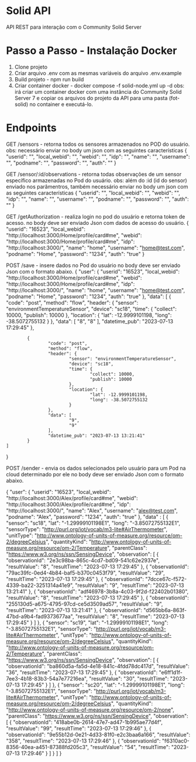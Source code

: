 # Solid API
API REST para interação com o Community Solid Server

# Passo a Passo - Instalação Docker
1. Clone projeto
2. Criar arquivo .env com as mesmas variáveis do arquivo .env.example
3. Build projeto - npm run build
4. Criar container docker - docker compose -f solid-node.yml up -d 
    obs: irá criar um container docker com uma instância do Community Solid Server 7 e copiar os arquivos do projeto da API para uma pasta (fot-solid) no container e executá-lo.


# Endpoints
GET /sensors - retorna todos os sensores armazenados no POD do usuário.
obs: necessário enviar no body um json com as seguintes características
{
    "userid": "",
    "local_webid": "",
    "webid": "",
    "idp": "",
    "name": "",
    "username": "",
    "podname": "",
    "password": "",
    "auth": ""
}

GET /sensor/:id/observations - retorna todas observações de um sensor específico armazenadas no Pod do usuário.
obs: além do :id (id do sensor) enviado nos parâmentros, também necessário enviar no body um json com as seguintes características
{
    "userid": "",
    "local_webid": "",
    "webid": "",
    "idp": "",
    "name": "",
    "username": "",
    "podname": "",
    "password": "",
    "auth": ""
}

GET /getAuthorization - realiza login no pod do usuário e retorna token de acesso.
no body deve ser enviado Json com dados de acesso do usuário.
{
    "userid": "16523",
    "local_webid": "http://localhost:3000/Home/profile/card#me",
    "webid": "http://localhost:3000/Home/profile/card#me",
    "idp": "http://localhost:3000/",
    "name": "home",
    "username": "home@test.com",
    "podname": "Home",
    "password": "1234",
    "auth": "true"
}


POST /save - insere dados no Pod do usuário
no body deve ser enviado Json com o formato abaixo.
{
	"user": {
			"userid": "16523",
			"local_webid": "http://localhost:3000/Home/profile/card#me",
			"webid": "http://localhost:3000/Home/profile/card#me",
			"idp": "http://localhost:3000/",
			"name": "home",
			"username": "home@test.com",
			"podname": "Home",
			"password": "1234",
			"auth": "true"
	},
	"data": 
	[
			{
					"code": "post",
					"method": "flow",
					"header": {
							"sensor": "environmentTemperatureSensor",
							"device": "sc18",
							"time": {
									"collect": 10000,
									"publish": 10000
							},
							"location": {
									"lat": -12.9999101198,
									"long": -38.5072755132
							}
					},
					"data": [
							"8",
							"8"
					],
					"datetime_pub": "2023-07-13 17:29:45"
			}, 

			{
					"code": "post",
					"method": "flow",
					"header": {
							"sensor": "environmentTemperatureSensor",
							"device": "sc18",
							"time": {
									"collect": 10000,
									"publish": 10000
							},
							"location": {
									"lat": -12.9999101198,
									"long": -38.5072755132
							}
					},
					"data": [
							"9",
							"9"
					],
					"datetime_pub": "2023-07-13 13:21:41"
			}
	]
}

POST /sender - envia os dados selecionados pelo usuário para um Pod na cloud determinado por ele
no body deve ser enviado Json com o formato abaixo.

{
	"user": {
    "userid": "16523",
    "local_webid": "http://localhost:3000/Alex/profile/card#me",
    "webid": "http://localhost:3000/Alex/profile/card#me",
    "idp": "http://localhost:3000/",
    "name": "Alex",
    "username": "alex@test.com",
    "podname": "Alex",
    "password": "1234",
    "auth": "true"
	},
	"data" :
	[
			{
				"sensor": "sc18",
				"lat": "-1.29999101198E1",
				"long": "-3.85072755132E1",
				"sensorType": "http://purl.org/iot/vocab/m3-lite#AirThermometer",
				"unitType": "http://www.ontology-of-units-of-measure.org/resource/om-2/degreeCelsius",
				"quantityKind": "http://www.ontology-of-units-of-measure.org/resource/om-2/Temperature",
		"parentClass": "https://www.w3.org/ns/ssn/SensingDevice",
				"observation": 
				[
					{
						"observationId": "2e3c98ba-865c-4cd7-bd09-541c62e2937e",
						"resultValue": "8",
						"resultTime": "2023-07-13 17:29:45"
					},
					{
						"observationId": "79ac39fc-0ed4-4b84-baf5-b370c0453f79",
						"resultValue": "29",
						"resultTime": "2023-07-13 17:29:45"
					},
					{
						"observationId": "7dcce67c-f572-4339-ba22-3251314a41e9",
						"resultValue": "9",
						"resultTime": "2023-07-13 13:21:41"
					},
					{
						"observationId": "adf46978-3b8a-4c03-9f2d-f22402b01380",
						"resultValue": "8",
						"resultTime": "2023-07-13 17:29:45"
					},
					{
						"observationId": "255130d5-a675-4795-97cd-ce5d3509ad57",
						"resultValue": "9",
						"resultTime": "2023-07-13 13:21:41"
					},
					{
						"observationId": "d565bb6a-863f-47bd-a9b4-fad9373677aa",
						"resultValue": "8",
						"resultTime": "2023-07-13 17:29:45"
					}
				]
			},
			{
				"sensor": "sc19",
				"lat": "-1.29999101198E1",
				"long": "-3.85072755132E1",
				"sensorType": "http://purl.org/iot/vocab/m3-lite#AirThermometer",
				"unitType": "http://www.ontology-of-units-of-measure.org/resource/om-2/degreeCelsius",
				"quantityKind": "http://www.ontology-of-units-of-measure.org/resource/om-2/Temperature",
		"parentClass": "https://www.w3.org/ns/ssn/SensingDevice",
				"observation": 
				[
					{
						"observationId": "ba860d5a-fa5d-4e18-841c-4fdd78dc417d",
						"resultValue": "36",
						"resultTime": "2023-07-13 17:29:45"
					},
					{
						"observationId": "e6ff1d1f-7ee3-4b18-83b3-54a7e77216ea",
						"resultValue": "30",
						"resultTime": "2023-07-13 17:29:45"
					}
				]
			},
			{
				"sensor": "sc20",
				"lat": "-1.29999101198E1",
				"long": "-3.85072755132E1",
				"sensorType": "http://purl.org/iot/vocab/m3-lite#AirThermometer",
				"unitType": "http://www.ontology-of-units-of-measure.org/resource/om-2/degreeCelsius",
					"quantityKind": "http://www.ontology-of-units-of-measure.org/resource/om-2/none",
		"parentClass": "https://www.w3.org/ns/ssn/SensingDevice",
				"observation": 
				[
						{
							"observationId": "418abe0b-2614-47e7-ad47-1b995ae77d4f",
							"resultValue": "99",
							"resultTime": "2023-07-13 17:29:46"
						},
						{
							"observationId": "9e55b12d-0e21-4d33-81f0-e2c3baa6a166",
							"resultValue": "358",
							"resultTime": "2023-07-13 17:29:46"
						},
						{
							"observationId": "f6310ac0-8356-40ea-a451-87388fd205c3",
							"resultValue": "54",
							"resultTime": "2023-07-13 17:29:46"
						}
				]
			}
	]
}